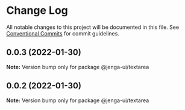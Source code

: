 # Change Log

All notable changes to this project will be documented in this file.
See [Conventional Commits](https://conventionalcommits.org) for commit guidelines.

## 0.0.3 (2022-01-30)

**Note:** Version bump only for package @jenga-ui/textarea

## 0.0.2 (2022-01-30)

**Note:** Version bump only for package @jenga-ui/textarea
